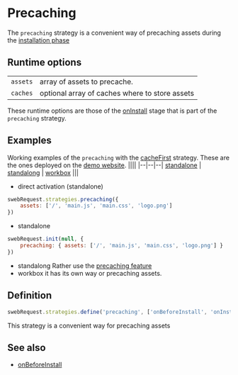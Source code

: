 # Precaching
The `precaching` strategy is a convenient way of precaching assets during the [installation phase](../events/install.md)

## Runtime options
|||
|--|--|
`assets` | array of assets to precache. 
`caches` | optional array of caches where to store assets

These runtime options are those of the [onInstall](../stages/onInstall.md) stage that is part of the `precaching` strategy.

## Examples
Working examples of the `precaching`  with the [cacheFirst](cacheFirst.md) strategy. These are the ones deployed on the [demo website](https://swebrequest.doitsec.net/sqwrstrategies.htm). 
||||
|--|--|--|
[standalone](../examples/cacheFirst.js) | [standalong](../examples/ucacheFirst.js) | [workbox](../examples/wcacheFirst.js)
|||

- direct activation (standalone)
```javascript
swebRequest.strategies.precaching({
    assets: ['/', 'main.js', 'main.css', 'logo.png']
})
```
- standalone
```javascript
swebRequest.init(null, {
    precaching: { assets: ['/', 'main.js', 'main.css', 'logo.png'] }
})
```
- standalong
Rather use the [precaching feature](../features/precaching.md)
- workbox
it has its own way or precaching assets. 

## Definition
```javascript
swebRequest.strategies.define('precaching', ['onBeforeInstall', 'onInstall', 'onInstallCompleted'])
```
This strategy is a convenient way for precaching assets

## See also
- [onBeforeInstall](../stages/onBefore)